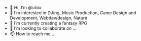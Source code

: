 - 👋 Hi, I’m @oliiix
- 👀 I’m interested in DJing, Music Production, Game Design and Development, Webdev/design, Nature
- 🌱 I’m currently creating a fantasy RPG
- 💞️ I’m looking to collaborate on ...
- 📫 How to reach me ...

<!---
oliiix/oliiix is a ✨ special ✨ repository because its `README.md` (this file) appears on your GitHub profile.
You can click the Preview link to take a look at your changes.
--->

